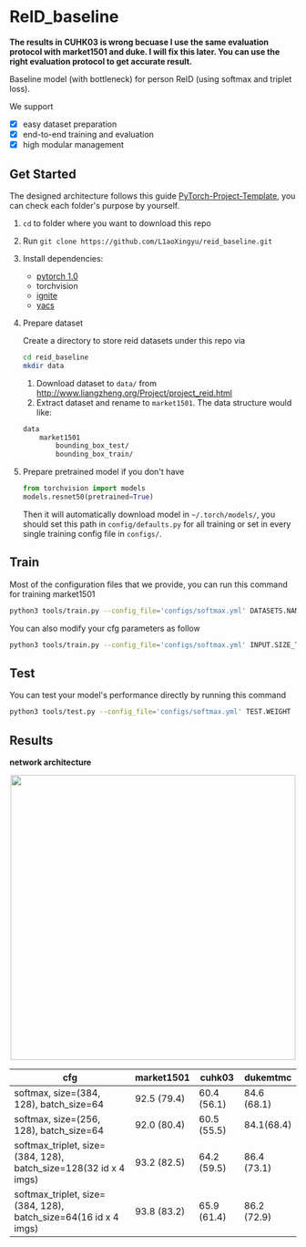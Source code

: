 # ReID_baseline
**The results in CUHK03 is wrong becuase I use the same evaluation protocol with market1501 and duke. I will fix this later. You can use the right evaluation protocol to get accurate result.**

Baseline model (with bottleneck) for person ReID (using softmax and triplet loss).

We support
- [x] easy dataset preparation
- [x] end-to-end training and evaluation
- [x] high modular management

## Get Started
The designed architecture follows this guide [PyTorch-Project-Template](https://github.com/L1aoXingyu/PyTorch-Project-Template), you can check each folder's purpose by yourself.

1. `cd` to folder where you want to download this repo
2. Run `git clone https://github.com/L1aoXingyu/reid_baseline.git`
3. Install dependencies:
    - [pytorch 1.0](https://pytorch.org/)
    - torchvision
    - [ignite](https://github.com/pytorch/ignite)
    - [yacs](https://github.com/rbgirshick/yacs)
4. Prepare dataset

    Create a directory to store reid datasets under this repo via
    ```bash
    cd reid_baseline
    mkdir data
    ```
    1. Download dataset to `data/` from http://www.liangzheng.org/Project/project_reid.html
    2. Extract dataset and rename to `market1501`. The data structure would like:
    ```bash
    data
        market1501
            bounding_box_test/
            bounding_box_train/
    ```
5. Prepare pretrained model if you don't have
    ```python
    from torchvision import models
    models.resnet50(pretrained=True)
    ```
    Then it will automatically download model in `~/.torch/models/`, you should set this path in `config/defaults.py` for all training or set in every single training config file in `configs/`.

## Train
Most of the configuration files that we provide, you can run this command for training market1501
```bash
python3 tools/train.py --config_file='configs/softmax.yml' DATASETS.NAMES "('market1501')"
```

You can also modify your cfg parameters as follow
```bash
python3 tools/train.py --config_file='configs/softmax.yml' INPUT.SIZE_TRAIN '(256, 128)' INPUT.SIZE_TEST '(256, 128)'
```

## Test
You can test your model's performance directly by running this command
```bash
python3 tools/test.py --config_file='configs/softmax.yml' TEST.WEIGHT '/save/trained_model/path'
```

## Results

**network architecture**

<div align=center>
<img src='https://ws3.sinaimg.cn/large/006tNbRwly1fvh3ekjh12j315k0j4q58.jpg' width='500'>
</div>

| cfg | market1501 | cuhk03 | dukemtmc |
| --- | -- | -- | -- |
| softmax, size=(384, 128), batch_size=64 | 92.5 (79.4) | 60.4 (56.1) | 84.6 (68.1) |
| softmax, size=(256, 128), batch_size=64 | 92.0 (80.4) | 60.5 (55.5) | 84.1(68.4) |
| softmax_triplet, size=(384, 128), batch_size=128(32 id x 4 imgs) | 93.2 (82.5) | 64.2 (59.5) | 86.4 (73.1) |
| softmax_triplet, size=(384, 128), batch_size=64(16 id x 4 imgs) | 93.8 (83.2) | 65.9 (61.4) | 86.2 (72.9) |
